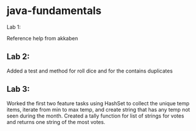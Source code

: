# java-fundamentals

Lab 1:

Reference help from akkaben 

## Lab 2:

Added a test and method for roll dice and for the contains duplicates

## Lab 3:

Worked the first two feature tasks using HashSet to collect the unique temp items, iterate from min to max temp, and create string that has any temp not seen during the month. Created a tally function for list of strings for votes and returns one string of the most votes.
